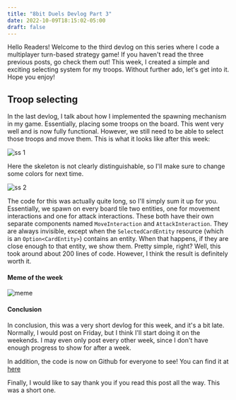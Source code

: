 ```yaml
---
title: "8bit Duels Devlog Part 3"
date: 2022-10-09T18:15:02-05:00
draft: false
---
```


Hello Readers! Welcome to the third devlog on this series where I code a multiplayer turn-based strategy game! If you haven't read the three previous posts, go check them out! This week, I created a simple and exciting selecting system for my troops. Without further ado, let's get into it. Hope you enjoy!

## Troop selecting

In the last devlog, I talk about how I implemented the spawning mechanism in my game. Essentially, placing some troops on the board. This went very well and is now fully functional. However, we still need to be able to select those troops and move them. This is what it looks like after this week:

![ss 1](https://dev-to-uploads.s3.amazonaws.com/uploads/articles/maxl2s37d9nuw1zwri65.png)

Here the skeleton is not clearly distinguishable, so I'll make sure to change some colors for next time.

![ss 2](https://dev-to-uploads.s3.amazonaws.com/uploads/articles/0agwjxjjun2losdc3npg.png)

The code for this was actually quite long, so I'll simply sum it up for you. Essentially, we spawn on every board tile two entities, one for movement interactions and one for attack interactions. These both have their own separate components named `MoveInteraction` and `AttackInteraction`. They are always invisible, except when the `SelectedCardEntity` resource (which is an `Option<CardEntity>`) contains an entity. When that happens, if they are close enough to that entity, we show them. Pretty simple, right? Well, this took around about 200 lines of code. However, I think the result is definitely worth it.

#### Meme of the week

![meme](https://dev-to-uploads.s3.amazonaws.com/uploads/articles/oloxwgnxkl3719rdqj8g.jpg)

#### Conclusion

In conclusion, this was a very short devlog for this week, and it's a bit late. Normally, I would post on Friday, but I think I'll start doing it on the weekends. I may even only post every other week, since I don't have enough progress to show for after a week. 

In addition, the code is now on Github for everyone to see! You can find it at [here](https://github.com/ThousandthStar/multiplayer_game)

Finally, I would like to say thank you if you read this post all the way. This was a short one.

